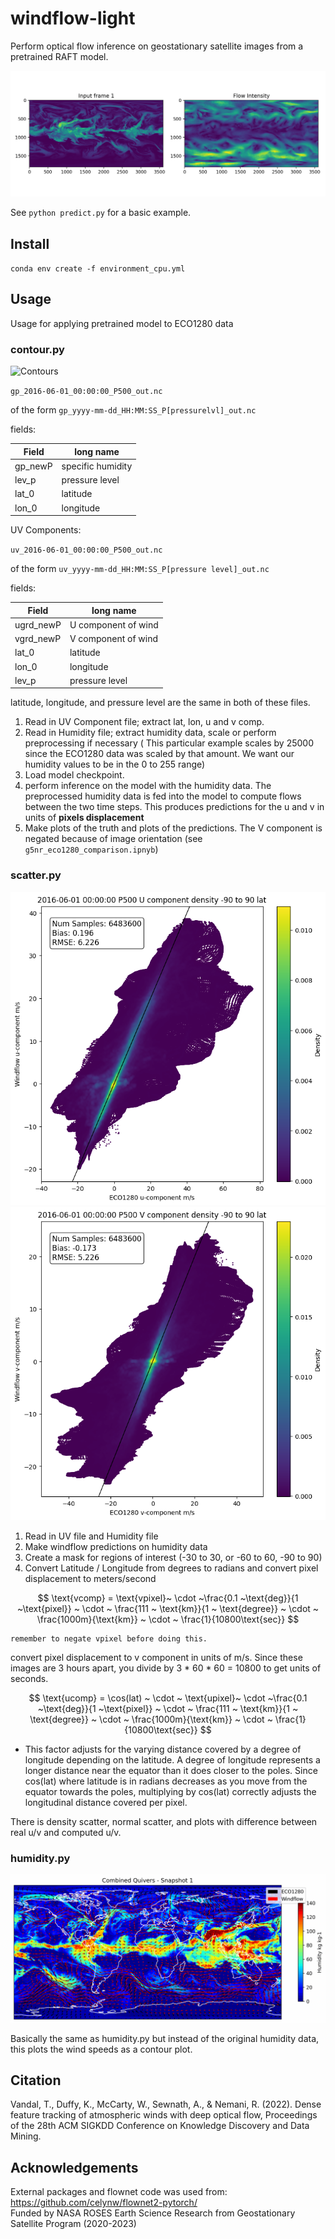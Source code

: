 # windflow-light 

Perform optical flow inference on geostationary satellite images from a pretrained RAFT model. 

![windflow example](./humidity_plots/Humidity.png)

See  `python predict.py` for a basic example.

## Install

`conda env create -f environment_cpu.yml`

## Usage

Usage for applying pretrained model to ECO1280 data

### contour.py

![Contours](./contour_plots/combined_quiver.png)

`gp_2016-06-01_00:00:00_P500_out.nc`

of the form `gp_yyyy-mm-dd_HH:MM:SS_P[pressurelvl]_out.nc`

fields:

| Field | long name |
| --- | --- |
| gp_newP | specific humidity |
| lev_p | pressure level |
| lat_0 | latitude |
| lon_0 | longitude |

UV Components:

`uv_2016-06-01_00:00:00_P500_out.nc`

of the form `uv_yyyy-mm-dd_HH:MM:SS_P[pressure level]_out.nc`

fields:

| Field | long name |
| --- | --- |
| ugrd_newP | U component of wind |
| vgrd_newP | V component of wind |
| lat_0 | latitude |
| lon_0 | longitude |
| lev_p | pressure level |

latitude, longitude, and pressure level are the same in both of these files. 

1. Read in UV Component file; extract lat, lon, u and v comp. 
2. Read in Humidity file; extract humidity data, scale  or perform preprocessing if necessary ( This particular example scales by 25000 since the ECO1280 data was scaled by that amount. We want our humidity values to be in the 0 to 255 range)
3. Load model checkpoint. 
4. perform inference on the model with the humidity data. The preprocessed humidity data is fed into the model to compute flows between the two time steps. This produces predictions for the u and v in units of **pixels displacement**
5. Make plots of the truth and plots of the predictions. The V component is negated because of image orientation (see `g5nr_eco1280_comparison.ipnyb`)

### scatter.py

![scatter u](./scatterplots/scatter_density.ucomp_500_90to90_pixel.png)
![scatter v](./scatterplots/scatter_density.vcomp_500_90to90_pixel.png)


1. Read in UV file and Humidity file
2. Make windflow predictions on humidity data
3. Create a mask for regions of interest (-30 to 30, or -60 to 60, -90 to 90)
4. Convert Latitude / Longitude from degrees to radians and convert pixel displacement to meters/second
    
$$
\text{vcomp} = \text{vpixel}~ \cdot ~\frac{0.1 ~\text{deg}}{1 ~\text{pixel}} ~ \cdot ~ \frac{111 ~ \text{km}}{1 ~ \text{degree}} ~ \cdot ~ \frac{1000m}{\text{km}} ~ \cdot ~ \frac{1}{10800\text{sec}}
$$
    
    remember to negate vpixel before doing this. 
    

convert pixel displacement to v component in units of m/s. Since these images are 3 hours apart, you divide by 3 * 60 * 60 = 10800 to get units of seconds. 

$$
\text{ucomp} = \cos(lat) ~ \cdot ~ \text{upixel}~ \cdot ~\frac{0.1 ~\text{deg}}{1 ~\text{pixel}} ~ \cdot ~ \frac{111 ~ \text{km}}{1 ~ \text{degree}} ~ \cdot ~ \frac{1000m}{\text{km}} ~ \cdot ~ \frac{1}{10800\text{sec}}
$$

- This factor adjusts for the varying distance covered by a degree of longitude depending on the latitude. A degree of longitude represents a longer distance near the equator than it does closer to the poles. Since cos(lat) where latitude is in radians decreases as you move from the equator towards the poles, multiplying by cos(lat) correctly adjusts the longitudinal distance covered per pixel.

There is density scatter, normal scatter, and plots with difference between real u/v and computed u/v. 

### humidity.py

![eco1280 example](./humidity_plots/combined_humidity_quivers.gif)


Basically the same as humidity.py but instead of the original humidity data, this plots the wind speeds as a contour plot. 


## Citation

Vandal, T., Duffy, K., McCarty, W., Sewnath, A., & Nemani, R. (2022). Dense feature tracking of atmospheric winds with deep optical flow, Proceedings of the 28th ACM SIGKDD Conference on Knowledge Discovery and Data Mining.

## Acknowledgements

External packages and flownet code was used from: https://github.com/celynw/flownet2-pytorch/ <br>
Funded by NASA ROSES Earth Science Research from Geostationary Satellite Program (2020-2023)
